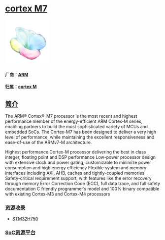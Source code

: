 ﻿# [cortex M7](https://github.com/sochub/CM7) 
[![sites](SoC/qitas.png)](https://github.com/sochub/)
#### 厂商：[ARM](https://github.com/sochub/arm)
#### 归属：[cortex M](https://github.com/sochub/CM)

## [简介](https://github.com/sochub/CM7/wiki)

The ARM® Cortex®-M7 processor is the most recent and highest performance member of the energy-efficient ARM Cortex-M series, enabling partners to build the most sophisticated variety of MCUs and embedded SoCs. The Cortex-M7 has been designed to deliver a very high level of performance, while maintaining the excellent responsiveness and ease-of-use of the ARMv7-M architecture.

Highest performance Cortex-M processor delivering the best in class integer, floating point and DSP performance
Low-power processor design with extensive clock and power gating, customizable to minimize power consumption and high energy efficiency
Flexible system and memory interfaces including AXI, AHB, caches and tightly-coupled memories
Safety-critical requirement support, with features like the error recovery through memory Error Correction Code (ECC), full data trace, and full safety documentation
C friendly programmer’s model and 100% binary compatible with existing Cortex-M3 and Cortex-M4 processors


### [资源收录](https://github.com/sochub)


*  [STM32H750](https://github.com/sochub/STM32H750) 

 

###  [SoC资源平台](http://www.qitas.cn)  


